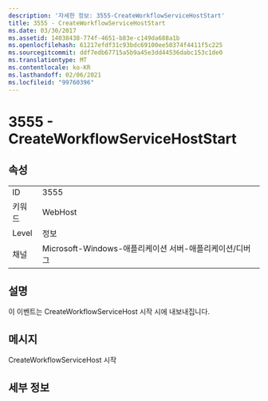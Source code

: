 ```yaml
---
description: '자세한 정보: 3555-CreateWorkflowServiceHostStart'
title: 3555 - CreateWorkflowServiceHostStart
ms.date: 03/30/2017
ms.assetid: 14038438-774f-4651-b83e-c149da688a1b
ms.openlocfilehash: 61217efdf31c93bdc69100ee50374f4411f5c225
ms.sourcegitcommit: ddf7edb67715a5b9a45e3dd44536dabc153c1de0
ms.translationtype: MT
ms.contentlocale: ko-KR
ms.lasthandoff: 02/06/2021
ms.locfileid: "99760396"
---
```

# <a name="3555---createworkflowservicehoststart"></a>3555 - CreateWorkflowServiceHostStart

## <a name="properties"></a>속성  
  
|||  
|-|-|  
|ID|3555|  
|키워드|WebHost|  
|Level|정보|  
|채널|Microsoft-Windows-애플리케이션 서버-애플리케이션/디버그|  
  
## <a name="description"></a>설명  

 이 이벤트는 CreateWorkflowServiceHost 시작 시에 내보내집니다.  
  
## <a name="message"></a>메시지  

 CreateWorkflowServiceHost 시작  
  
## <a name="details"></a>세부 정보
